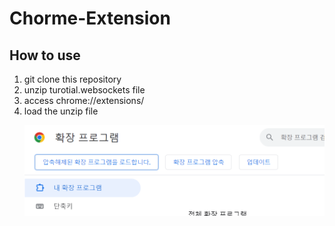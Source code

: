 # Chorme-Extension
## How to use
1. git clone this repository
2. unzip turotial.websockets file
3. access chrome://extensions/
5. load the unzip file
    <p align="center">
      <img src="./img/chrome_extension.png" alt="chrome extension page" width="650">
    </p>
